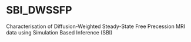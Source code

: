 # SBI_DWSSFP
Characterisation of Diffusion-Weighted Steady-State Free Precession MRI data using Simulation Based Inference (SBI)
